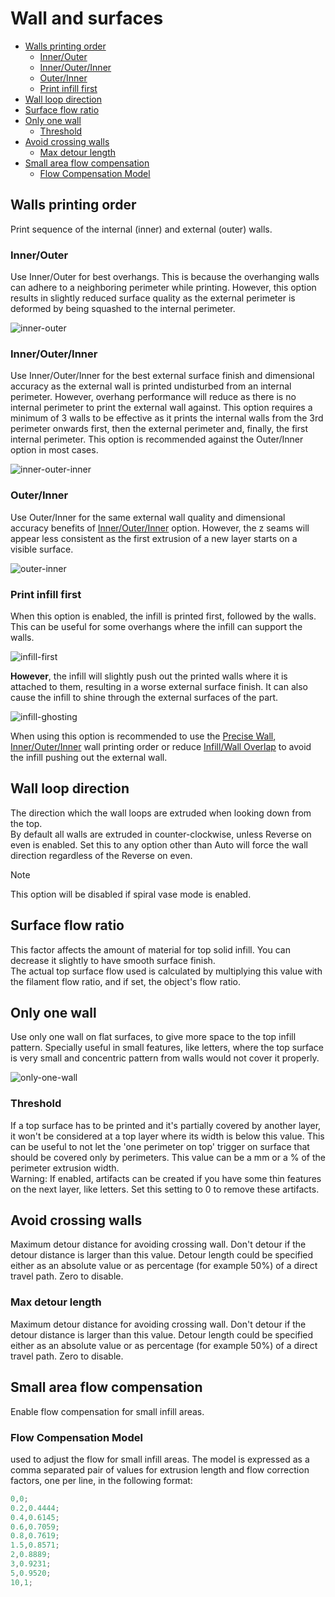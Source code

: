# Wall and surfaces

- [Walls printing order](#walls-printing-order)
  - [Inner/Outer](#innerouter)
  - [Inner/Outer/Inner](#innerouterinner)
  - [Outer/Inner](#outerinner)
  - [Print infill first](#print-infill-first)
- [Wall loop direction](#wall-loop-direction)
- [Surface flow ratio](#surface-flow-ratio)
- [Only one wall](#only-one-wall)
  - [Threshold](#threshold)
- [Avoid crossing walls](#avoid-crossing-walls)
  - [Max detour length](#max-detour-length)
- [Small area flow compensation](#small-area-flow-compensation)
  - [Flow Compensation Model](#flow-compensation-model)

## Walls printing order

Print sequence of the internal (inner) and external (outer) walls.  

### Inner/Outer

Use Inner/Outer for best overhangs. This is because the overhanging walls can adhere to a neighboring perimeter while printing. However, this option results in slightly reduced surface quality as the external perimeter is deformed by being squashed to the internal perimeter.

![inner-outer](https://github.com/SoftFever/OrcaSlicer/blob/main/doc/images/Wall-Order/inner-outer.gif?raw=true)

### Inner/Outer/Inner

Use Inner/Outer/Inner for the best external surface finish and dimensional accuracy as the external wall is printed undisturbed from an internal perimeter. However, overhang performance will reduce as there is no internal perimeter to print the external wall against. This option requires a minimum of 3 walls to be effective as it prints the internal walls from the 3rd perimeter onwards first, then the external perimeter and, finally, the first internal perimeter. This option is recommended against the Outer/Inner option in most cases.

![inner-outer-inner](https://github.com/SoftFever/OrcaSlicer/blob/main/doc/images/Wall-Order/inner-outer-inner.gif?raw=true)

### Outer/Inner

Use Outer/Inner for the same external wall quality and dimensional accuracy benefits of [Inner/Outer/Inner](#innerouterinner) option. However, the z seams will appear less consistent as the first extrusion of a new layer starts on a visible surface.

![outer-inner](https://github.com/SoftFever/OrcaSlicer/blob/main/doc/images/Wall-Order/outer-inner.gif?raw=true)

### Print infill first

When this option is enabled, the infill is printed first, followed by the walls. This can be useful for some overhangs where the infill can support the walls.

![infill-first](https://github.com/SoftFever/OrcaSlicer/blob/main/doc/images/Wall-Order/infill-first.gif?raw=true)

**However**, the infill will slightly push out the printed walls where it is attached to them, resulting in a worse external surface finish. It can also cause the infill to shine through the external surfaces of the part.

![infill-ghosting](https://github.com/SoftFever/OrcaSlicer/blob/main/doc/images/Wall-Order/infill-ghosting.png?raw=true)

When using this option is recommended to use the [Precise Wall](quality_settings_precision#precise-wall), [Inner/Outer/Inner](#innerouterinner) wall printing order or reduce [Infill/Wall Overlap](strength_settings_infill#infill-wall-overlap) to avoid the infill pushing out the external wall.

## Wall loop direction

The direction which the wall loops are extruded when looking down from the top.  
By default all walls are extruded in counter-clockwise, unless Reverse on even is enabled. Set this to any option other than Auto will force the wall direction regardless of the Reverse on even.

> [!NOTE]
> This option will be disabled if spiral vase mode is enabled.

## Surface flow ratio

This factor affects the amount of material for top solid infill. You can decrease it slightly to have smooth surface finish.  
The actual top surface flow used is calculated by multiplying this value with the filament flow ratio, and if set, the object's flow ratio.

## Only one wall

Use only one wall on flat surfaces, to give more space to the top infill pattern.
Specially useful in small features, like letters, where the top surface is very small and concentric pattern from walls would not cover it properly.

![only-one-wall](https://github.com/SoftFever/OrcaSlicer/blob/main/doc/images/Wall-Order/only-one-wall.gif?raw=true)

### Threshold

If a top surface has to be printed and it's partially covered by another layer, it won't be considered at a top layer where its width is below this value. This can be useful to not let the 'one perimeter on top' trigger on surface that should be covered only by perimeters. This value can be a mm or a % of the perimeter extrusion width.  
Warning: If enabled, artifacts can be created if you have some thin features on the next layer, like letters. Set this setting to 0 to remove these artifacts.

## Avoid crossing walls

Maximum detour distance for avoiding crossing wall. Don't detour if the detour distance is larger than this value. Detour length could be specified either as an absolute value or as percentage (for example 50%) of a direct travel path. Zero to disable.

### Max detour length

Maximum detour distance for avoiding crossing wall. Don't detour if the detour distance is larger than this value. Detour length could be specified either as an absolute value or as percentage (for example 50%) of a direct travel path. Zero to disable.

## Small area flow compensation

Enable flow compensation for small infill areas.

### Flow Compensation Model

used to adjust the flow for small infill areas. The model is expressed as a comma separated pair of values for extrusion length and flow correction factors, one per line, in the following format:

```c++
0,0;
0.2,0.4444;
0.4,0.6145;
0.6,0.7059;
0.8,0.7619;
1.5,0.8571;
2,0.8889;
3,0.9231;
5,0.9520;
10,1;
```
